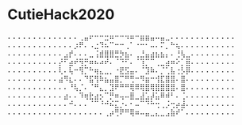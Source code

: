 # CutieHack2020

⠄⠄⠄⠄⠄⠄⠄⠄⠄⠄⠄⠄⠄⠄⢀⣤⠖⠒⠒⣒⠶⠒⠒⠲⠶⠒⣶⣶⣤⠤⣤⣀⠄⠄⠄⠄⠄⠄⠄⠄⠄⠄⠄⠄⠄
⠄⠄⠄⠄⠄⠄⠄⠄⠄⠄⠄⠄⠄⡰⠟⠄⠠⣐⠹⠦⠉⠒⠒⢀⠁⠐⠒⠂⠤⠄⠍⡀⠓⢦⠄⠄⠄⠄⠄⠄⠄⠄⠄⠄⠄
⠄⠄⠄⠄⠄⠄⠄⠄⠄⠄⠄⣠⡞⠄⠄⠄⣀⢨⣾⣿⣿⣛⡳⣦⠄⢀⣘⣤⣴⣦⣦⡄⠄⢘⢧⣀⠄⠄⠄⠄⠄⠄⠄⠄⠄
⠄⠄⠄⠄⠄⠄⠄⠄⠄⠄⡜⠋⣴⠞⢻⡛⠶⠦⠴⠞⠄⠈⠙⠋⠄⠈⢹⡉⠉⢀⣀⣴⠶⠕⡁⣿⠄⠄⠄⠄⠄⠄⠄⠄⠄
⠄⠄⠄⠄⠄⠄⠄⠄⠄⠄⢇⠄⢧⠒⢻⡉⠓⢶⣄⣀⡀⠐⣟⣫⣤⠄⠈⣹⠷⠄⡈⢁⣧⢐⡣⡿⠄⠄⠄⠄⠄⠄⠄⠄⠄
⠄⠄⠄⠄⠄⠄⠄⠄⠄⠄⣴⠻⣆⠄⠄⠙⣯⢻⠷⣦⣤⣿⡉⠛⢛⠒⠻⣶⠒⢺⣏⣿⣿⠄⣿⠄⠄⠄⠄⠄⠄⠄⠄⠄⠄
⠄⠄⠄⠄⠄⠄⠄⠄⠄⠄⠄⠄⠘⢧⡈⠄⠈⠛⣄⡀⣹⠟⠛⠛⢿⠿⢿⣿⢿⣿⣿⣿⣿⠄⣿⠄⠄⠄⠄⠄⠄⠄⠄⠄⠄
⠄⠄⠄⠄⠄⠄⠄⠄⠄⠄⠄⣴⠄⠄⠹⢶⣗⣴⡢⠉⡛⠶⢤⠤⣿⣀⣼⣡⡼⣥⠿⠾⠃⠄⢈⠄⠄⠄⠄⠄⠄⠄⠄⠄⠄
⠄⠄⠄⠄⠄⠄⠄⠄⠄⠄⠄⠄⠚⠄⠄⠄⠈⠉⠘⠚⠮⣍⡐⠄⠂⠤⠉⠙⠓⢒⢀⡨⢒⡴⣼⠄⠄⠄⠄⠄⠄⠄⠄⠄⠄
⠄⠄⠄⠄⠄⠄⠄⠄⠄⠄⠄⠄⠄⠄⠄⠄⠄⠄⠄⢀⡴⢛⠟⠛⢿⠶⠤⣤⣀⣄⣀⣠⣷⠞⠁⠄⠄⠄⠄⠄⠄⠄⠄⠄⠄
